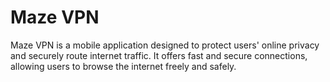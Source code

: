 # Maze VPN

Maze VPN is a mobile application designed to protect users' online privacy and securely route internet traffic. It offers fast and secure connections, allowing users to browse the internet freely and safely.
